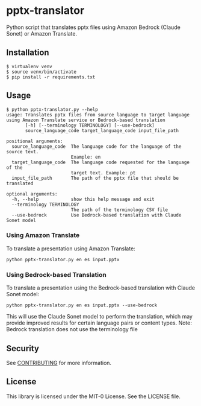 # pptx-translator

Python script that translates pptx files using Amazon Bedrock (Claude Sonet) or Amazon Translate.

## Installation

```
$ virtualenv venv
$ source venv/bin/activate
$ pip install -r requirements.txt
```

## Usage
```
$ python pptx-translator.py --help
usage: Translates pptx files from source language to target language using Amazon Translate service or Bedrock-based translation
       [-h] [--terminology TERMINOLOGY] [--use-bedrock]
       source_language_code target_language_code input_file_path

positional arguments:
  source_language_code  The language code for the language of the source text.
                        Example: en
  target_language_code  The language code requested for the language of the
                        target text. Example: pt
  input_file_path       The path of the pptx file that should be translated

optional arguments:
  -h, --help            show this help message and exit
  --terminology TERMINOLOGY
                        The path of the terminology CSV file
  --use-bedrock         Use Bedrock-based translation with Claude Sonet model
```

### Using Amazon Translate
To translate a presentation using Amazon Translate:

```
python pptx-translator.py en es input.pptx
```

### Using Bedrock-based Translation
To translate a presentation using the Bedrock-based translation with Claude Sonet model:

```
python pptx-translator.py en es input.pptx --use-bedrock
```

This will use the Claude Sonet model to perform the translation, which may provide improved results for certain language pairs or content types. Note: Bedrock translation does not use the terminology file

## Security

See [CONTRIBUTING](CONTRIBUTING.md#security-issue-notifications) for more information.

## License

This library is licensed under the MIT-0 License. See the LICENSE file.
